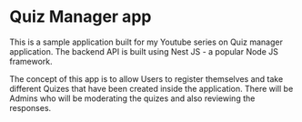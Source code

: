 # Quiz Manager app

This is a sample application built for my Youtube series on Quiz manager application. The backend API is built using Nest JS - a popular Node JS framework. 

The concept of this app is to allow Users to register themselves and take different Quizes that have been created inside the application. There will be Admins who will be moderating the quizes and also reviewing the responses.
 